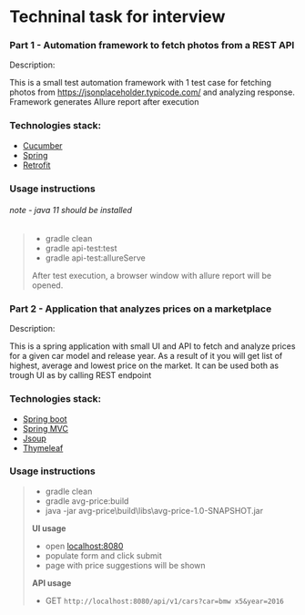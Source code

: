 # Techninal task for interview

### Part 1 - Automation framework to fetch photos from a REST API

Description:

This is a small test automation framework with 1 test case for fetching photos
from https://jsonplaceholder.typicode.com/ and analyzing response. Framework generates Allure report after execution

### Technologies stack:

- [Cucumber](https://cucumber.io/)
- [Spring](https://spring.io/)
- [Retrofit](https://square.github.io/retrofit/)

### Usage instructions

###### note - java 11 should be installed

> - gradle clean
>- gradle api-test:test
>- gradle api-test:allureServe
>
> After test execution, a browser window with allure report will be opened.

### Part 2 - Application that analyzes prices on a marketplace

Description:

This is a spring application with small UI and API to fetch and analyze prices for a given car model and release year.
As a result of it you will get list of highest, average and lowest price on the market. It can be used both as trough UI as by calling REST endpoint

### Technologies stack:

- [Spring boot](https://spring.io/projects/spring-boot)
- [Spring MVC](https://spring.io/guides/gs/serving-web-content/)
- [Jsoup](https://jsoup.org/)
- [Thymeleaf](https://www.thymeleaf.org/)

### Usage instructions

> - gradle clean
>- gradle avg-price:build
>- java -jar avg-price\build\libs\avg-price-1.0-SNAPSHOT.jar
> 
>
> **UI usage**
>- open [localhost:8080](localhost:8080)
>- populate form and click submit
>- page with price suggestions will be shown
>
> **API usage**
>- GET `http://localhost:8080/api/v1/cars?car=bmw x5&year=2016`


